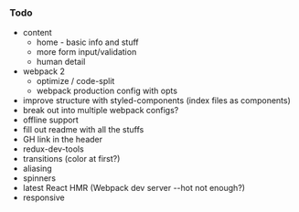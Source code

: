 ### Todo

* content
    * home - basic info and stuff
    * more form input/validation
    * human detail
* webpack 2
    * optimize / code-split
    * webpack production config with opts
* improve structure with styled-components (index files as components)
* break out into multiple webpack configs?
* offline support
* fill out readme with all the stuffs
* GH link in the header
* redux-dev-tools
* transitions (color at first?)
* aliasing
* spinners
* latest React HMR (Webpack dev server --hot not enough?)
* responsive
